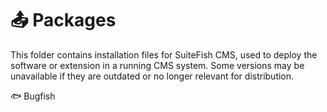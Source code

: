 # 📤 Packages

This folder contains installation files for SuiteFish CMS, used to deploy the software or extension in a running CMS system. Some versions may be unavailable if they are outdated or no longer relevant for distribution.

🐟 Bugfish